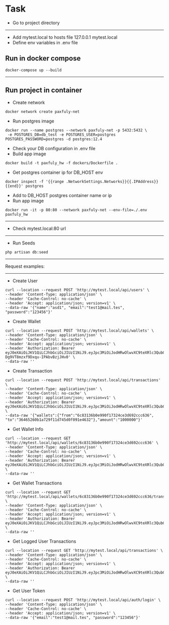 Task
==============================================
- Go to project directory
________________________________________________________

- Add mytest.local to hosts file 127.0.0.1 mytest.local
- Define env variables in .env file

Run in docker compose
--------------------------------------------
```
docker-compose up --build
```
___________________________________________________________________________

Run project in container
-----------------------------------------------
- Create network
```
docker network create paxfuly-net
```

- Run postgres image
```
docker run --name postgres --network paxfuly-net -p 5432:5432 \
 -e POSTGRES_DB=db_test -e POSTGRES_USER=postgres POSTGRES_PASSWORD=postgres -d postgres:12.4
```

- Check your DB configuration in .env file
- Build app image
```
docker build -t paxfuly_hw -f dockers/Dockerfile .
```

- Get postgres container ip for DB_HOST env
```
docker inspect -f '{{range .NetworkSettings.Networks}}{{.IPAddress}}{{end}}' postgres
```

- Add to DB_HOST postgres container name or ip
- Run app image
```
docker run -it -p 80:80 --network paxfuly-net --env-file=./.env paxfuly_hw
```
_______________________________________________________________

- Check mytest.local:80 url
________________________________

- Run Seeds

```
php artisan db:seed
```

_________________________________________________________________________________________

Request examples:
__________________________________________________________________________________________

- Create User
```
curl --location --request POST 'http://mytest.local/api/users' \
--header 'Content-Type: application/json' \
--header 'Cache-Control: no-cache' \
--header 'Accept: application/json; version=v1' \
--data-raw '{"name":"asd1", "email":"test1@mail.tes", "password":"123456"}'
```
- Create Wallet
```
curl --location --request POST 'http://mytest.local/api/wallets' \
--header 'Content-Type: application/json' \
--header 'Cache-Control: no-cache' \
--header 'Accept: application/json; version=v1' \
--header 'Authorization: Bearer eyJ0eXAiOiJKV1QiLCJhbGciOiJIUzI1NiJ9.eyJpc3MiOiJodHRwOlwvXC9teXRlc3QubG9jYWxcL2FwaVwvYXV0aFwvbG9naW4iLCJpYXQiOjE2MDAwNjk0MjcsImV4cCI6MTYwNTI1MzQyNywibmJmIjoxNjAwMDY5NDI3LCJqdGkiOiI3QWRQc2N1RmlFNFFOUlJqIiwic3ViIjo1LCJwcnYiOiIxZWFmOTI5NDc5M2QxMjVhYTBmZWU0ZWMzYWQ1OWQ5ZDVmYzE2MGMxIn0.RL0DcdNjsaBq67-Dg9VT8mzxf9Dxqu-IPAbvBzjJHv0' \
--data-raw ''
```
- Create Transaction
```
curl --location --request POST 'http://mytest.local/api/transactions' \
--header 'Content-Type: application/json' \
--header 'Cache-Control: no-cache' \
--header 'Accept: application/json; version=v1' \
--header 'Authorization: Bearer eyJ0eXAiOiJKV1QiLCJhbGciOiJIUzI1NiJ9.eyJpc3MiOiJodHRwOlwvXC9teXRlc3QubG9jYWxcL2FwaVwvYXV0aFwvbG9naW4iLCJpYXQiOjE1OTk5ODY1NTcsImV4cCI6MjExNTk4NjU1NywibmJmIjoxNTk5OTg2NTU3LCJqdGkiOiJPb0liOHk1MkZSOGtwTXBlIiwic3ViIjoxLCJwcnYiOiIxZWFmOTI5NDc5M2QxMjVhYTBmZWU0ZWMzYWQ1OWQ5ZDVmYzE2MGMxIn0.sTjuDyPbBOm9hJLalBx71D6sYvB2CXkc26Al1UKawAE' \
--data-raw '{"wallets":{"from":"6c83136b0e990f17324ce3d692ccc636", "to":"36465260b1a729f11d745d0f091e4632"},"amount":"1000000"}'
```
- Get Wallet Info
```
curl --location --request GET 'http://mytest.local/api/wallets/6c83136b0e990f17324ce3d692ccc636' \
--header 'Content-Type: application/json' \
--header 'Cache-Control: no-cache' \
--header 'Accept: application/json; version=v1' \
--header 'Authorization: Bearer eyJ0eXAiOiJKV1QiLCJhbGciOiJIUzI1NiJ9.eyJpc3MiOiJodHRwOlwvXC9teXRlc3QubG9jYWxcL2FwaVwvYXV0aFwvbG9naW4iLCJpYXQiOjE1OTk5ODY1NTcsImV4cCI6MjExNTk4NjU1NywibmJmIjoxNTk5OTg2NTU3LCJqdGkiOiJPb0liOHk1MkZSOGtwTXBlIiwic3ViIjoxLCJwcnYiOiIxZWFmOTI5NDc5M2QxMjVhYTBmZWU0ZWMzYWQ1OWQ5ZDVmYzE2MGMxIn0.sTjuDyPbBOm9hJLalBx71D6sYvB2CXkc26Al1UKawAE' \
--data-raw ''
```
- Get Wallet Transactions
```
curl --location --request GET 'http://mytest.local/api/wallets/6c83136b0e990f17324ce3d692ccc636/transactions' \
--header 'Content-Type: application/json' \
--header 'Cache-Control: no-cache' \
--header 'Accept: application/json; version=v1' \
--header 'Authorization: Bearer eyJ0eXAiOiJKV1QiLCJhbGciOiJIUzI1NiJ9.eyJpc3MiOiJodHRwOlwvXC9teXRlc3QubG9jYWxcL2FwaVwvYXV0aFwvbG9naW4iLCJpYXQiOjE2MDAwNjI0MTYsImV4cCI6MTYwNTI0NjQxNiwibmJmIjoxNjAwMDYyNDE2LCJqdGkiOiJBUUhFMGpjVGg5ME5oWHBBIiwic3ViIjoxLCJwcnYiOiIxZWFmOTI5NDc5M2QxMjVhYTBmZWU0ZWMzYWQ1OWQ5ZDVmYzE2MGMxIn0.1QWOY5vqdE1YotdMU9glQ5WQfSOP2ckEkvqUwSCtgL0' \
--data-raw ''
```
- Get Logged User Transactions
```
curl --location --request GET 'http://mytest.local/api/transactions' \
--header 'Content-Type: application/json' \
--header 'Cache-Control: no-cache' \
--header 'Accept: application/json; version=v1' \
--header 'Authorization: Bearer eyJ0eXAiOiJKV1QiLCJhbGciOiJIUzI1NiJ9.eyJpc3MiOiJodHRwOlwvXC9teXRlc3QubG9jYWxcL2FwaVwvYXV0aFwvbG9naW4iLCJpYXQiOjE2MDAwNjI0MTYsImV4cCI6MTYwNTI0NjQxNiwibmJmIjoxNjAwMDYyNDE2LCJqdGkiOiJBUUhFMGpjVGg5ME5oWHBBIiwic3ViIjoxLCJwcnYiOiIxZWFmOTI5NDc5M2QxMjVhYTBmZWU0ZWMzYWQ1OWQ5ZDVmYzE2MGMxIn0.1QWOY5vqdE1YotdMU9glQ5WQfSOP2ckEkvqUwSCtgL0' \
--data-raw ''
```
- Get User Token
```
curl --location --request POST 'http://mytest.local/api/auth/login' \
--header 'Content-Type: application/json' \
--header 'Cache-Control: no-cache' \
--header 'Accept: application/json; version=v1' \
--data-raw '{"email":"test1@mail.tes", "password":"123456"}'
```
